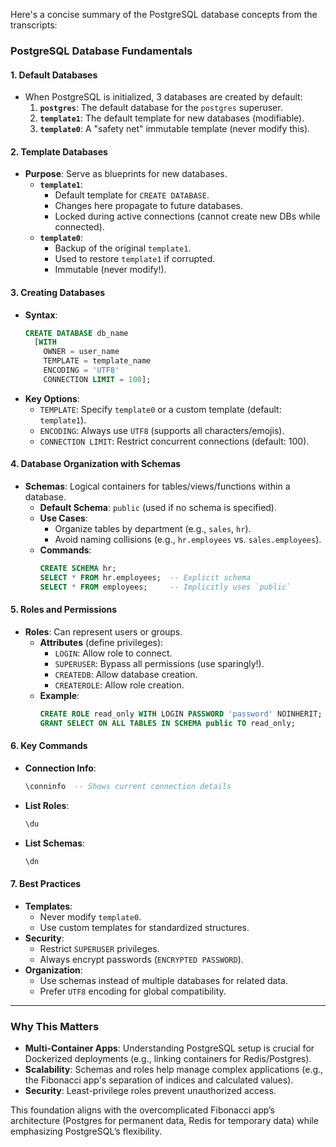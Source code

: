 Here's a concise summary of the PostgreSQL database concepts from the transcripts:

### **PostgreSQL Database Fundamentals**

#### **1. Default Databases**
- When PostgreSQL is initialized, 3 databases are created by default:
  1. **`postgres`**: The default database for the `postgres` superuser.
  2. **`template1`**: The default template for new databases (modifiable).
  3. **`template0`**: A "safety net" immutable template (never modify this).

#### **2. Template Databases**
- **Purpose**: Serve as blueprints for new databases.
  - **`template1`**:
    - Default template for `CREATE DATABASE`.
    - Changes here propagate to future databases.
    - Locked during active connections (cannot create new DBs while connected).
  - **`template0`**:
    - Backup of the original `template1`.
    - Used to restore `template1` if corrupted.
    - Immutable (never modify!).

#### **3. Creating Databases**
- **Syntax**:
  ```sql
  CREATE DATABASE db_name 
    [WITH 
      OWNER = user_name 
      TEMPLATE = template_name 
      ENCODING = 'UTF8' 
      CONNECTION LIMIT = 100];
  ```
- **Key Options**:
  - `TEMPLATE`: Specify `template0` or a custom template (default: `template1`).
  - `ENCODING`: Always use `UTF8` (supports all characters/emojis).
  - `CONNECTION LIMIT`: Restrict concurrent connections (default: 100).

#### **4. Database Organization with Schemas**
- **Schemas**: Logical containers for tables/views/functions within a database.
  - **Default Schema**: `public` (used if no schema is specified).
  - **Use Cases**:
    - Organize tables by department (e.g., `sales`, `hr`).
    - Avoid naming collisions (e.g., `hr.employees` vs. `sales.employees`).
  - **Commands**:
    ```sql
    CREATE SCHEMA hr;
    SELECT * FROM hr.employees;  -- Explicit schema
    SELECT * FROM employees;     -- Implicitly uses `public`
    ```

#### **5. Roles and Permissions**
- **Roles**: Can represent users or groups.
  - **Attributes** (define privileges):
    - `LOGIN`: Allow role to connect.
    - `SUPERUSER`: Bypass all permissions (use sparingly!).
    - `CREATEDB`: Allow database creation.
    - `CREATEROLE`: Allow role creation.
  - **Example**:
    ```sql
    CREATE ROLE read_only WITH LOGIN PASSWORD 'password' NOINHERIT;
    GRANT SELECT ON ALL TABLES IN SCHEMA public TO read_only;
    ```

#### **6. Key Commands**
- **Connection Info**:
  ```sql
  \conninfo  -- Shows current connection details
  ```
- **List Roles**:
  ```sql
  \du
  ```
- **List Schemas**:
  ```sql
  \dn
  ```

#### **7. Best Practices**
- **Templates**:
  - Never modify `template0`.
  - Use custom templates for standardized structures.
- **Security**:
  - Restrict `SUPERUSER` privileges.
  - Always encrypt passwords (`ENCRYPTED PASSWORD`).
- **Organization**:
  - Use schemas instead of multiple databases for related data.
  - Prefer `UTF8` encoding for global compatibility.

---

### **Why This Matters**
- **Multi-Container Apps**: Understanding PostgreSQL setup is crucial for Dockerized deployments (e.g., linking containers for Redis/Postgres).
- **Scalability**: Schemas and roles help manage complex applications (e.g., the Fibonacci app's separation of indices and calculated values).
- **Security**: Least-privilege roles prevent unauthorized access.

This foundation aligns with the overcomplicated Fibonacci app’s architecture (Postgres for permanent data, Redis for temporary data) while emphasizing PostgreSQL’s flexibility.